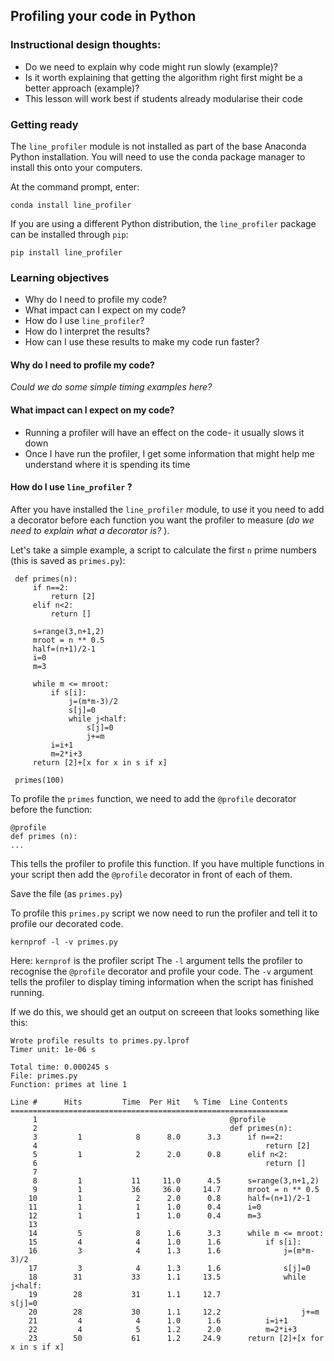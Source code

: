 ## Profiling your code in Python

### Instructional design thoughts:
* Do we need to explain why code might run slowly (example)?
* Is it worth explaining that getting the algorithm right first might be a better approach (example)?
* This lesson will work best if students already modularise their code

### Getting ready
The `line_profiler` module is not installed as part of the base Anaconda Python installation. You will need to use the conda package manager to install this onto your computers.

At the command prompt, enter:

`conda install line_profiler`

If you are using a different Python distribution, the `line_profiler` package can be installed through `pip`:

`pip install line_profiler`

### Learning objectives
* Why do I need to profile my code?
* What impact can I expect on my code?
* How do I use `line_profiler`?
* How do I interpret the results?
* How can I use these results to make my code run faster?

#### Why do I need to profile my code?
_Could we do some simple timing examples here?_

#### What impact can I expect on my code?
* Running a profiler will have an effect on the code- it usually slows it down
* Once I have run the profiler, I get some information that might help me understand where it is spending its time

#### How do I use `line_profiler` ?
After you have installed the `line_profiler` module, to use it you need to add a decorator before each function you want the profiler to measure (_do we need to explain what a decorator is?_ ).

Let's take a simple example, a script to calculate the first `n` prime numbers (this is saved as `primes.py`):

```
 def primes(n):
     if n==2:
         return [2]
     elif n<2:
         return []

     s=range(3,n+1,2)
     mroot = n ** 0.5
     half=(n+1)/2-1
     i=0
     m=3

     while m <= mroot:
         if s[i]:
             j=(m*m-3)/2
             s[j]=0
             while j<half:
                 s[j]=0
                 j+=m
         i=i+1
         m=2*i+3
     return [2]+[x for x in s if x]

 primes(100)
 ```

To profile the `primes` function, we need to add the `@profile` decorator before the function:

```
@profile
def primes (n):
...
```

This tells the profiler to profile this function. If you have multiple functions in your script then add the `@profile` decorator in front of each of them.

Save the file (as `primes.py`)

To profile this `primes.py` script we now need to run the profiler and tell it to profile our decorated code.

`kernprof -l -v primes.py`

Here:
`kernprof` is the profiler script
The `-l` argument tells the profiler to recognise the `@profile` decorator and profile your code.
The `-v` argument tells the profiler to display timing information when the script has finished running.

If we do this, we should get an output on screeen that looks something like this:

```
Wrote profile results to primes.py.lprof
Timer unit: 1e-06 s

Total time: 0.000245 s
File: primes.py
Function: primes at line 1

Line #      Hits         Time  Per Hit   % Time  Line Contents
==============================================================
     1                                           @profile
     2                                           def primes(n):
     3         1            8      8.0      3.3      if n==2:
     4                                                   return [2]
     5         1            2      2.0      0.8      elif n<2:
     6                                                   return []
     7
     8         1           11     11.0      4.5      s=range(3,n+1,2)
     9         1           36     36.0     14.7      mroot = n ** 0.5
    10         1            2      2.0      0.8      half=(n+1)/2-1
    11         1            1      1.0      0.4      i=0
    12         1            1      1.0      0.4      m=3
    13
    14         5            8      1.6      3.3      while m <= mroot:
    15         4            4      1.0      1.6          if s[i]:
    16         3            4      1.3      1.6              j=(m*m-3)/2
    17         3            4      1.3      1.6              s[j]=0
    18        31           33      1.1     13.5              while j<half:
    19        28           31      1.1     12.7                  s[j]=0
    20        28           30      1.1     12.2                  j+=m
    21         4            4      1.0      1.6          i=i+1
    22         4            5      1.2      2.0          m=2*i+3
    23        50           61      1.2     24.9      return [2]+[x for x in s if x]
```
